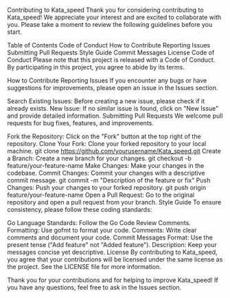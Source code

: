 Contributing to Kata_speed
Thank you for considering contributing to Kata_speed! We appreciate your interest and are excited to collaborate with you. Please take a moment to review the following guidelines before you start.

Table of Contents
Code of Conduct
How to Contribute
Reporting Issues
Submitting Pull Requests
Style Guide
Commit Messages
License
Code of Conduct
Please note that this project is released with a Code of Conduct. By participating in this project, you agree to abide by its terms.

How to Contribute
Reporting Issues
If you encounter any bugs or have suggestions for improvements, please open an issue in the Issues section.

Search Existing Issues: Before creating a new issue, please check if it already exists.
New Issue: If no similar issue is found, click on "New Issue" and provide detailed information.
Submitting Pull Requests
We welcome pull requests for bug fixes, features, and improvements.

Fork the Repository: Click on the "Fork" button at the top right of the repository.
Clone Your Fork: Clone your forked repository to your local machine.
git clone https://github.com/yourusername/Kata_speed.git
Create a Branch: Create a new branch for your changes.
git checkout -b feature/your-feature-name
Make Changes: Make your changes in the codebase.
Commit Changes: Commit your changes with a descriptive commit message.
git commit -m "Description of the feature or fix"
Push Changes: Push your changes to your forked repository.
git push origin feature/your-feature-name
Open a Pull Request: Go to the original repository and open a pull request from your branch.
Style Guide
To ensure consistency, please follow these coding standards:

Go Language Standards: Follow the Go Code Review Comments.
Formatting: Use gofmt to format your code.
Comments: Write clear comments and document your code.
Commit Messages
Format: Use the present tense ("Add feature" not "Added feature").
Description: Keep your messages concise yet descriptive.
License
By contributing to Kata_speed, you agree that your contributions will be licensed under the same license as the project. See the LICENSE file for more information.

Thank you for your contributions and for helping to improve Kata_speed! If you have any questions, feel free to ask in the Issues section.
